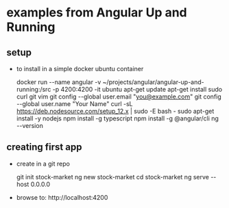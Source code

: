 examples from Angular Up and Running
====================================

setup
-----

- to install in a simple docker ubuntu container

    docker run --name angular -v ~/projects/angular/angular-up-and-running:/src -p 4200:4200 -it ubuntu
    apt-get update
    apt-get install sudo curl git vim
    git config --global user.email "you@example.com"
    git config --global user.name "Your Name" 
    curl -sL https://deb.nodesource.com/setup_12.x | sudo -E bash -
    sudo apt-get install -y nodejs
    npm install -g typescript
    npm install -g @angular/cli
    ng --version

creating first app
------------------

- create in a git repo

    git init stock-market
    ng new stock-market
    cd stock-market
    ng serve --host 0.0.0.0

- browse to: http://localhost:4200
